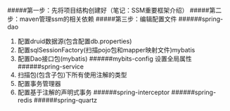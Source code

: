 #####第一步：先将项目结构创建好（笔记：SSM重要框架介绍）
#####第二步：maven管理ssm的相关依赖
#####第三步：编辑配置文件
######spring-dao
1. 配置druid数据源(包含配置db.properties)
2. 配置sqlSessionFactory(扫描pojo包和mapper映射文件)mybatis
3. 配置Dao接口包(mybatis)
######mybits-config
  设置全局属性
######spring-service
1. 扫描包(包含子包)下所有使用注解的类型
2. 配置事务管理器
3. 配置基于注解的声明式事务
######spring-interceptor
######spring-redis
######spring-quartz







